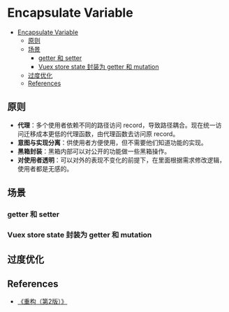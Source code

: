 # Encapsulate Variable


<!-- TOC -->

- [Encapsulate Variable](#encapsulate-variable)
    - [原则](#原则)
    - [场景](#场景)
        - [getter 和 setter](#getter-和-setter)
        - [Vuex store state 封装为 getter 和 mutation](#vuex-store-state-封装为-getter-和-mutation)
    - [过度优化](#过度优化)
    - [References](#references)

<!-- /TOC -->


## 原则
* **代理**：多个使用者依赖不同的路径访问 record，导致路径耦合。现在统一访问迁移成本更低的代理函数，由代理函数去访问原 record。
* **意图与实现分离**：供使用者方便使用，但不需要他们知道功能的实现。
* **黑箱封装**：黑箱内部可以对公开的功能做一些黑箱操作。
* **对使用者透明**：可以对外的表现不变化的前提下，在里面根据需求修改逻辑，使用者都是无感的。


## 场景
### getter 和 setter

### Vuex store state 封装为 getter 和 mutation


## 过度优化


## References
* [《重构（第2版）》](https://book.douban.com/subject/33400354/)
